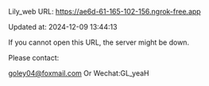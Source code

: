 Lily_web URL: https://ae6d-61-165-102-156.ngrok-free.app

Updated at: 2024-12-09 13:44:13

If you cannot open this URL, the server might be down.

Please contact: 

goley04@foxmail.com Or Wechat:GL_yeaH